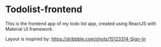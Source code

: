 # Todolist-frontend

This is the frontend app of my todo list app, created using ReactJS with Material UI framework.

Layout is inspired by: https://dribbble.com/shots/15123314-Sign-In
